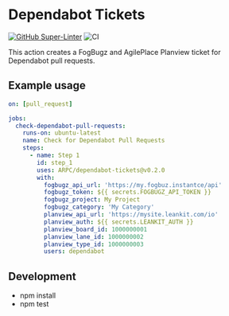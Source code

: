 # Dependabot Tickets

[![GitHub Super-Linter](https://github.com/actions/javascript-action/actions/workflows/linter.yml/badge.svg)](https://github.com/super-linter/super-linter)
![CI](https://github.com/actions/javascript-action/actions/workflows/ci.yml/badge.svg)

This action creates a FogBugz and AgilePlace Planview ticket for Dependabot pull requests.

## Example usage

```yaml
on: [pull_request]

jobs:
  check-dependabot-pull-requests:
    runs-on: ubuntu-latest
    name: Check for Dependabot Pull Requests
    steps:
      - name: Step 1
        id: step_1
        uses: ARPC/dependabot-tickets@v0.2.0
        with:
          fogbugz_api_url: 'https://my.fogbuz.instantce/api'
          fogbugz_token: ${{ secrets.FOGBUGZ_API_TOKEN }}
          fogbugz_project: My Project
          fogbugz_category: 'My Category'
          planview_api_url: 'https://mysite.leankit.com/io'
          planview_auth: ${{ secrets.LEANKIT_AUTH }}
          planview_board_id: 1000000001
          planview_lane_id: 1000000002
          planview_type_id: 1000000003
          users: dependabot
```

## Development

- npm install
- npm test
